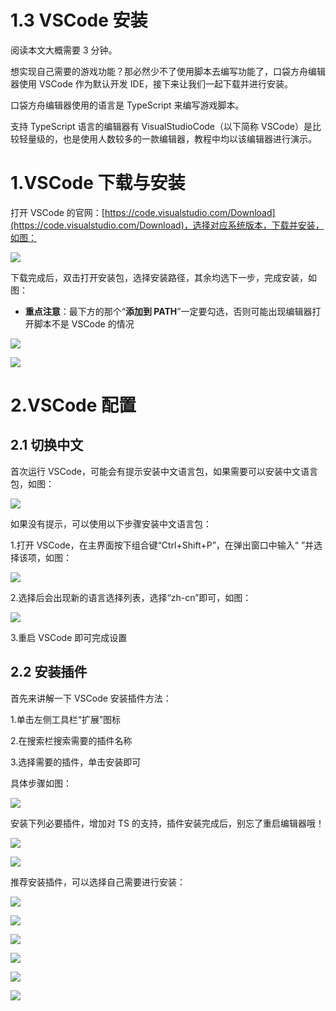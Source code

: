 # 1.3 VSCode 安装

阅读本文大概需要 3 分钟。

想实现自己需要的游戏功能？那必然少不了使用脚本去编写功能了，口袋方舟编辑器使用 VSCode 作为默认开发 IDE，接下来让我们一起下载并进行安装。

口袋方舟编辑器使用的语言是 TypeScript 来编写游戏脚本。

支持 TypeScript 语言的编辑器有 VisualStudioCode（以下简称 VSCode）是比较轻量级的，也是使用人数较多的一款编辑器，教程中均以该编辑器进行演示。

# 1.VSCode 下载与安装

打开 VSCode 的官网：[https://code.visualstudio.com/Download](https://code.visualstudio.com/Download)，选择对应系统版本，下载并安装，如图：

![](https://wstatic-a1.233leyuan.com/productdocs/static/boxcn11kr0iTC0GYNnJEj81fb1g.png)

下载完成后，双击打开安装包，选择安装路径，其余均选下一步，完成安装，如图：

- <strong>重点注意</strong>：最下方的那个“<strong>添加到 PATH</strong>”一定要勾选，否则可能出现编辑器打开脚本不是 VSCode 的情况

![](https://wstatic-a1.233leyuan.com/productdocs/static/boxcnHk7zpo15y1ighL7nXpBrYd.png)

![](https://wstatic-a1.233leyuan.com/productdocs/static/boxcn3pPMESuQxeGvuSWrmjYAUf.png)

# 2.VSCode 配置

## 2.1 切换中文

首次运行 VSCode，可能会有提示安装中文语言包，如果需要可以安装中文语言包，如图：

![](https://wstatic-a1.233leyuan.com/productdocs/static/boxcnArgZhO8V9U5YM1ERNXLBBf.png)

如果没有提示，可以使用以下步骤安装中文语言包：

1.打开 VSCode，在主界面按下组合键“Ctrl+Shift+P”，在弹出窗口中输入“  ”并选择该项，如图：

![](https://wstatic-a1.233leyuan.com/productdocs/static/boxcnydX1fKKLC3hCdfatlBovnh.png)

2.选择后会出现新的语言选择列表，选择“zh-cn”即可，如图：

![](https://wstatic-a1.233leyuan.com/productdocs/static/boxcn65OJkzrOScR0J5mc4kVEme.png)

3.重启 VSCode 即可完成设置

## 2.2 安装插件

首先来讲解一下 VSCode 安装插件方法：

1.单击左侧工具栏“扩展”图标

2.在搜索栏搜索需要的插件名称

3.选择需要的插件，单击安装即可

具体步骤如图：

![](https://wstatic-a1.233leyuan.com/productdocs/static/boxcnxp7hmqlN2GILAICT2xLqAd.png)

安装下列必要插件，增加对 TS 的支持，插件安装完成后，别忘了重启编辑器哦！

![](https://wstatic-a1.233leyuan.com/productdocs/static/boxcnl8JSTPC0xuIDV6J5t35f3g.png)

![](https://wstatic-a1.233leyuan.com/productdocs/static/boxcnRQjUaYwoRrDZKwTk0vezec.png)

推荐安装插件，可以选择自己需要进行安装：

![](https://wstatic-a1.233leyuan.com/productdocs/static/boxcnkcHBjnTPiNEC36CreIKRGb.png)

![](https://wstatic-a1.233leyuan.com/productdocs/static/boxcnulHFEhyy1DFo8FzBhHtQOe.png)

![](https://wstatic-a1.233leyuan.com/productdocs/static/boxcn8l0GZmdxYGoyjNuruDF40e.png)

![](https://wstatic-a1.233leyuan.com/productdocs/static/boxcnuRV4Hq9YvyomyrsQRsnRDb.png)

![](https://wstatic-a1.233leyuan.com/productdocs/static/boxcnxft4w8JVxZk0gXxCknEIke.png)

![](https://wstatic-a1.233leyuan.com/productdocs/static/boxcnjng4QIGnIws7RC7GsGHk9f.png)
